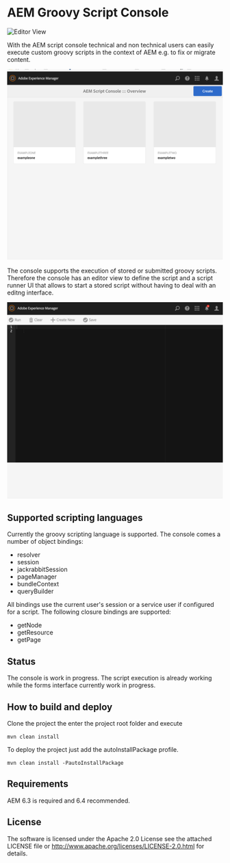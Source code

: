 # AEM  Groovy Script Console

![Editor View](https://travis-ci.org/thomashartm/aem-script-console.svg?branch=master "Travis CI")

With the AEM script console technical and non technical users can easily execute custom groovy scripts in the context of AEM e.g. to fix or migrate content. 

![Editor View](https://github.com/thomashartm/aem-script-console/blob/screenshots/pictures/script-console-overview.png "AEM Script Console Overview")

The console supports the execution of stored or submitted groovy scripts. 
Therefore the console has an editor view to define the script and a script runner UI that allows to start a stored script without having to deal with an editng interface.

![Editor View](https://github.com/thomashartm/aem-script-console/blob/screenshots/pictures/script-console-editor.png "AEM Script Console Editor")


## Supported scripting languages
Currently the groovy scripting language is supported. 
The console comes a number of object bindings:
- resolver
- session
- jackrabbitSession
- pageManager
- bundleContext
- queryBuilder

All bindings use the current user's session or a service user if configured for a script.
The following closure bindings are supported:

- getNode
- getResource
- getPage

## Status
The console is work in progress. The script execution is already working while the forms interface currently work in progress.

## How to build and deploy
Clone the project the enter the project root folder and execute 
```
mvn clean install 
```

To deploy the project just add the autoInstallPackage profile.
```
mvn clean install -PautoInstallPackage
```

## Requirements
AEM 6.3 is required and 6.4 recommended.

## License
The software is licensed under the Apache 2.0 License see the attached LICENSE file or 
http://www.apache.org/licenses/LICENSE-2.0.html for details.
